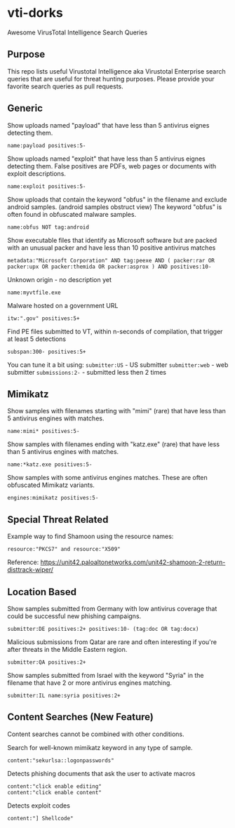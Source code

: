 # vti-dorks
Awesome VirusTotal Intelligence Search Queries

## Purpose

This repo lists useful Virustotal Intelligence aka Virustotal Enterprise search queries that are useful for threat hunting purposes. Please provide your favorite search queries as pull requests. 

## Generic
Show uploads named "payload" that have less than 5 antivirus eignes detecting them.
```
name:payload positives:5-
```
Show uploads named "exploit" that have less than 5 antivirus eignes detecting them. False positives are PDFs, web pages or documents with exploit descriptions.
```
name:exploit positives:5-
```
Show uploads that contain the keyword "obfus" in the filename and exclude android samples. (android samples obstruct view) The keyword "obfus" is often found in obfuscated malware samples. 
```
name:obfus NOT tag:android
```
Show executable files that identify as Microsoft software but are packed with an unusual packer and have less than 10 positive antivirus matches
```
metadata:"Microsoft Corporation" AND tag:peexe AND ( packer:rar OR packer:upx OR packer:themida OR packer:asprox ) AND positives:10-
```
Unknown origin - no description yet 
```
name:myvtfile.exe
```
Malware hosted on a government URL
```
itw:".gov" positives:5+
```
Find PE files submitted to VT, within n-seconds of compilation, that trigger at least 5 detections
```
subspan:300- positives:5+
```
You can tune it a bit using:
`submitter:US` - US submitter
`submitter:web` - web submitter
`submissions:2-` - submitted less then 2 times

## Mimikatz

Show samples with filenames starting with "mimi" (rare) that have less than 5 antivirus engines with matches. 
```
name:mimi* positives:5-
```
Show samples with filenames ending with "katz.exe" (rare) that have less than 5 antivirus engines with matches. 
```
name:*katz.exe positives:5-
```
Show samples with some antivirus engines matches. These are often obfuscated Mimikatz variants.
```
engines:mimikatz positives:5-
```

## Special Threat Related

Example way to find Shamoon using the resource names:
```
resource:"PKCS7" and resource:"X509"
```
Reference: https://unit42.paloaltonetworks.com/unit42-shamoon-2-return-disttrack-wiper/

## Location Based
Show samples submitted from Germany with low antivirus coverage that could be successful new phishing campaigns.  
```
submitter:DE positives:2+ positives:10- (tag:doc OR tag:docx)
```
Malicious submissions from Qatar are rare and often interesting if you're after threats in the Middle Eastern region. 
```
submitter:QA positives:2+
```
Show samples submitted from Israel with the keyword "Syria" in the filename that have 2 or more antivirus engines matching. 
```
submitter:IL name:syria positives:2+
```

## Content Searches (New Feature)

Content searches cannot be combined with other conditions. 

Search for well-known mimikatz keyword in any type of sample. 
```
content:"sekurlsa::logonpasswords"
```
Detects phishing documents that ask the user to activate macros
```
content:"click enable editing"
content:"click enable content"
```
Detects exploit codes 
```
content:"] Shellcode"
```
